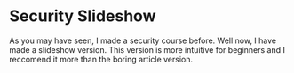 # Security Slideshow


As you may have seen, I made a security course before. Well now, I have made a slideshow version. This version is more
intuitive for beginners and I reccomend it more than the boring article version.
